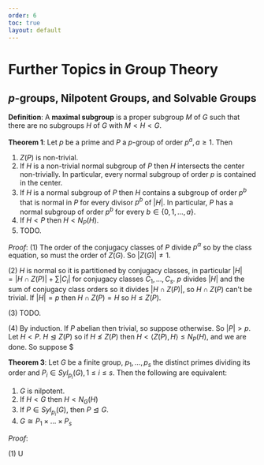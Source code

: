 ```yaml
---
order: 6
toc: true
layout: default
---
```


# Further Topics in Group Theory

## $p$-groups, Nilpotent Groups, and Solvable Groups

**Definition**: A **maximal subgroup** is a proper subgroup $M$ of $G$ such that there are no subgroups $H$ of $G$ with $M \lt H \lt G$.

**Theorem 1**: Let $p$ be a prime and $P$ a $p$-group of order $p^a, a \geq 1$. Then
1. $Z(P)$ is non-trivial.
2. If $H$ is a non-trivial normal subgroup of $P$ then $H$ intersects the center non-trivially. In particular, every normal subgroup of order $p$ is contained in the center.
3. If $H$ is a normal subgroup of $P$ then $H$ contains a subgroup of order $p^b$ that is normal in $P$ for every divisor $p^b$ of $\vert H \vert$. In particular, $P$ has a normal subgroup of order $p^b$ for every $b \in \lbrace 0, 1, \dots, a \rbrace$.
4. If $H \lt P$ then $H \lt N_P(H)$.
5. TODO.
 
*Proof*: $(1)$ The order of the conjugacy classes of $P$ divide $p^\alpha$ so by the class equation, so must the order of $Z(G)$. So $\vert Z(G) \vert \neq 1$.

$(2)$ $H$ is normal so it is partitioned by conjugacy classes, in particular $\vert H \vert = \vert H \cap Z(P) \vert + \sum \vert C_i \vert$ for conjugacy classes $C_1, \dots, C_s$. $p$ divides $\vert H \vert$ and the sum of conjugacy class orders so it divides $\vert H \cap Z(P) \vert$, so $H \cap Z(P)$ can't be trivial. If $\vert H \vert = p$ then $H \cap Z(P) = H$ so $H \leq Z(P)$.

$(3)$ TODO.

$(4)$ By induction. If $P$ abelian then trivial, so suppose otherwise. So $\vert P \vert \gt p$. Let $H \lt P$. $H \trianglelefteq Z(P)$ so if $H \not\leq Z(P)$ then $H \lt \langle Z(P), H \rangle \leq N_P(H)$, and we are done. So suppose $    

**Theorem 3**: Let $G$ be a finite group, $p_1, \dots, p_s$ the distinct primes dividing its order and $P_i \in Syl_{p_i}(G), 1 \leq i \leq s$. Then the following are equivalent:
1. $G$ is nilpotent.
2. If $H \lt G$ then $H \lt N_G(H)$
3. If $P \in Syl_{p_i}(G)$, then $P \trianglelefteq G$.
4. $G \cong P_1 \times \dots \times P_s$

*Proof*:

$(1)$ U